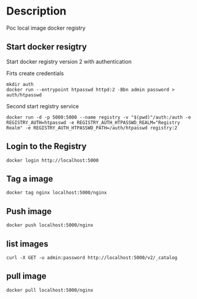# Description
Poc local image docker registry

## Start docker resigtry
Start docker registry version 2 with authentication

Firts create credentials

```shell
mkdir auth
docker run --entrypoint htpasswd httpd:2 -Bbn admin password > auth/htpasswd
```

Second start registry service
```shell
docker run -d -p 5000:5000 --name registry -v "$(pwd)"/auth:/auth -e REGISTRY_AUTH=htpasswd -e REGISTRY_AUTH_HTPASSWD_REALM="Registry Realm" -e REGISTRY_AUTH_HTPASSWD_PATH=/auth/htpasswd registry:2
```

## Login to the Registry
```shell
docker login http://localhost:5000
```

## Tag a image
```shell
docker tag nginx localhost:5000/nginx
```

## Push image
```shell
docker push localhost:5000/nginx
```

## list images
```shell
curl -X GET -u admin:password http://localhost:5000/v2/_catalog
```

## pull image
```shell
docker pull localhost:5000/nginx
```
